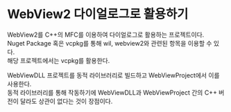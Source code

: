 # WebView2 다이얼로그로 활용하기

WebView2를 C++의 MFC를 이용하여 다이얼로그로 활용하는 프로젝트이다.  
Nuget Package 혹은 vcpkg를 통해 wil, webview2와 관련된 항목을 이용할 수 있다.  
해당 프로젝트에서는 vcpkg를 활용한다.  

WebViewDLL 프로젝트를 동적 라이브러리로 빌드하고 WebViewProject에서 이를 사용한다.  
동적 라이브러리를 통해 작동하기에 WebViewDLL과 WebViewProject 간의 C++ 버전이 달라도 상관이 없다는 것이 장점이다.  